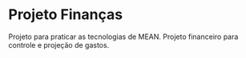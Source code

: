 # Projeto Finanças
Projeto para praticar as tecnologias de MEAN. Projeto financeiro para controle e projeção de gastos.
